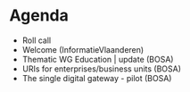 # Agenda

* Roll call
* Welcome (InformatieVlaanderen)
* Thematic WG Education | update (BOSA)
* URIs for enterprises/business units (BOSA)
* The single digital gateway - pilot (BOSA)
